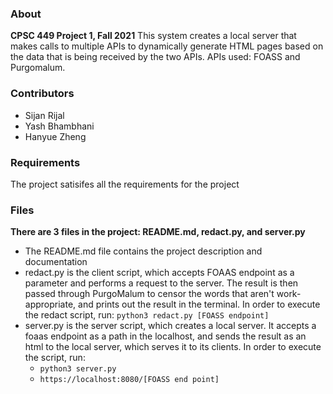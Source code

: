 ### About
**CPSC 449 Project 1, Fall 2021**
This system creates a local server that makes calls to multiple APIs to dynamically generate HTML pages based on the data that is being received by the two APIs.
APIs used: FOASS and Purgomalum.

### Contributors
- Sijan Rijal
- Yash Bhambhani
- Hanyue Zheng

### Requirements
The project satisifes all the requirements for the project

### Files
**There are 3 files in the project: README.md, redact.py, and server.py**
* The README.md file contains the project description and documentation
* redact.py is the client script, which accepts FOAAS endpoint as a parameter and performs a request to the server. The result is then passed through PurgoMalum to censor the words that aren't work-appropriate, and prints out the result in the terminal. In order to execute the redact script, run:
    `python3 redact.py [FOASS endpoint]`
* server.py is the server script, which creates a local server. It accepts a foaas endpoint as a path in the localhost, and sends the result as an html to the local server, which serves it to its clients. In order to execute the script, run:
    * `python3 server.py`
    * `https://localhost:8080/[FOASS end point]`
